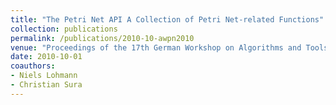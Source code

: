 ```yaml
---
title: "The Petri Net API A Collection of Petri Net-related Functions"
collection: publications
permalink: /publications/2010-10-awpn2010
venue: "Proceedings of the 17th German Workshop on Algorithms and Tools for Petri Nets, Cottbus, Germany, October 07-08, 2010"
date: 2010-10-01
coauthors:
- Niels Lohmann
- Christian Sura
---
```

